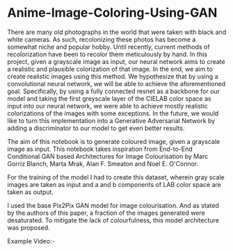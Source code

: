 # Anime-Image-Coloring-Using-GAN


There are many old photographs in the world that were taken with black and white cameras. As such, recolonizing these photos has become a somewhat niche and popular hobby. Until recently, current methods of recolorization have been to recolor them meticulously by hand. In this project, given a grayscale image as input, our neural network aims to create a realistic and plausible colorization of that image. In the end, we aim to create realistic images using this method. We hypothesize that by using a convolutional neural network, we will be able to achieve the aforementioned goal. Specifically, by using a fully connected resnet as a backbone for our model and taking the first greyscale layer of the CIELAB color space as input into our neural network, we were able to achieve mostly realistic colorizations of the images with some exceptions. In the future, we would like to turn this implementation into a Generative Adversarial Network by adding a discriminator to our model to get even better results.

The aim of this notebook is to generate coloured image, given a grayscale image as input. This notebook takes inspiration from End-to-End Conditional GAN based Architectures for Image Colourisation by Marc Gorriz Blanch, Marta Mrak, Alan F. Smeaton and Noel E. O'Connor.

For the training of the model I had to create this dataset, wherein gray scale images are taken as input and a and b components of LAB color space are taken as output.

I used the base Pix2Pix GAN model for image colourisation. And as stated by the authors of this paper, a fraction of the images generated were desaturated. To mitigate the lack of colourfulness, this model architecture was proposed.


Example Video:- 

